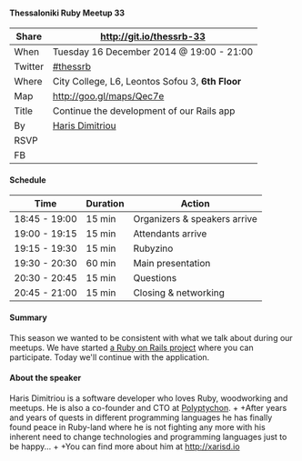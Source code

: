 #### Thessaloniki Ruby Meetup 33

Share   | http://git.io/thessrb-33
------- | ------------------------
When    | Tuesday 16 December 2014 @ 19:00 - 21:00
Twitter | [#thessrb](https://twitter.com/search?src=typd&q=%23thessrb)
Where   | City College, L6, Leontos Sofou 3, **6th Floor**
Map     | http://goo.gl/maps/Qec7e
Title   | Continue the development of our Rails app
By      | [Haris Dimitriou](https://github.com/xarisd)
RSVP    | 
FB      | 

#### Schedule

Time          | Duration | Action
------------- | -------- | -----------------------------
18:45 - 19:00 | 15 min   | Organizers & speakers arrive
19:00 - 19:15 | 15 min   | Attendants arrive
19:15 - 19:30 | 15 min   | Rubyzino
19:30 - 20:30 | 60 min   | Main presentation
20:30 - 20:45 | 15 min   | Questions
20:45 - 21:00 | 15 min   | Closing & networking

#### Summary

This season we wanted to be consistent with what we talk about during our meetups. We have started [a Ruby on Rails project](https://github.com/thessrb/thessrbio) where you can participate. Today we'll continue with the application.

#### About the speaker

Haris Dimitriou is a software developer who loves Ruby, woodworking and meetups. He is also a co-founder and CTO at [Polyptychon](http://polyptychon.gr).
+
+After years and years of quests in different programming languages he has finally found peace in Ruby-land where he is not fighting any more with his inherent need to change technologies and programming languages just to be happy...
+
+You can find more about him at <http://xarisd.io>
